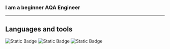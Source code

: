 ### I am a beginner AQA Engineer
___

## Languages and tools
![Static Badge](https://img.shields.io/badge/Java-252525?style=for-the-badge&logo=JAVA)
![Static Badge](https://img.shields.io/badge/Selenide-252525?style=for-the-badge&logo=Selenium)
![Static Badge](https://img.shields.io/badge/Cucumber-252525?style=for-the-badge&logo=Cucumber)


